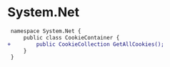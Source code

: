 # System.Net

``` diff
 namespace System.Net {
     public class CookieContainer {
+        public CookieCollection GetAllCookies();
     }
 }
```

